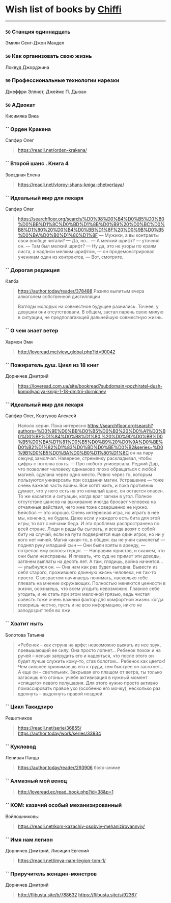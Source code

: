 # Wish list of books by [Chiffi](https://plus.google.com/105831994080785626680)
---

### `50` Станция одиннадцать
Эмили Сент-Джон Мандел

### `50` Как организовать свою жизнь
Локвуд Джорджина

### `50` Профессиональные технологии нарезки
Джеффри Эллиот, Джеймс П. Дьюан

### `50` АДвокат
Кисимяка Вика

### `` Орден Кракена
Сапфир Олег
> https://readli.net/orden-krakena/

### `` Второй шанс . Книга 4
Звездная Елена
> https://readli.net/vtoroy-shans-kniga-chetvertaya/

### `` Идеальный мир для лекаря
Сапфир Олег
> https://searchfloor.org/search/%D0%98%D0%B4%D0%B5%D0%B0%D0%BB%D1%8C%D0%BD%D1%8B%D0%B9%20%D0%BC%D0%B8%D1%80%20%D0%B4%D0%BB%D1%8F%20%D0%9B%D0%B5%D0%BA%D0%B0%D1%80%D1%8F
> — Мужики, а вы контракты свои вообще читали? 
> 	— Да, но…
> 	— А мелкий шрифт? — уточнил он.
> 	— Там был мелкий шрифт?
> 	— Ну да, это не узоры по краям листа, а надписи мелким шрифтом, — он продемонстрировал ученикам один из контрактов, — Вот, смотрите.

### `` Дорогая редакция
Капба
> https://author.today/reader/378488
> Разило выпитым вчера алкоголем собственной дистилляции
> 
> Взгляды молодых на совместное будущее разнились. Точнее, у девушки они отсутствовали. В общем, застал парень свою милую в ситуации, не предполагающей дальнейшую совместную жизнь.

### `` О чем знает ветер
Хармон Эми
> http://loveread.me/view_global.php?id=90042

### `` Пожиратель душ. Цикл из 18 книг
Дорничев Дмитрий
> https://loveread.com.ua/site/bookread?subdomain=pozhiratel-dush-kompilyaciya-knigi-1-18-dmitrii-dornichev

### `` Идеальный мир для лекаря
Сапфир Олег, Ковтунов Алексей
> Налоло серии. Пока интересно
> https://searchfloor.org/search?authors=%D0%9E%D0%BB%D0%B5%D0%B3%20%D0%A1%D0%B0%D0%BF%D1%84%D0%B8%D1%80,%20%D0%90%D0%BB%D0%B5%D0%BA%D1%81%D0%B5%D0%B9%20%D0%9A%D0%BE%D0%B2%D1%82%D1%83%D0%BD%D0%BE%D0%B2&series=%D0%9B%D0%B5%D0%BA%D0%B0%D1%80%D1%8C
> он на пару секунд замолчал. Наверное, стремянку раскладывал, чтобы цифры с потолка взять. —
> Про любого универсала. Редкий Дар, что позволяет человеку одинаково плохо обращаться с любой магией. сделана через одно место. Ровно через то, которым пользуются универсалы при создании магии.
> 	Устрашение — тоже очень важная часть войны. Все хотят жить, и пока противник думает, что у него есть на это немалый шанс, он остается опасен. То же касается и ситуации, когда враг загнан в угол. Полное отсутствие шансов на выживание иногда бросает человека на отчаянные действия, чего мне тоже совершенно не нужно.
> 	Бейсбол — это хорошо. Очень интересная игра, но играть в нее мы, конечно, не будем. Даже если у каждого есть бита для этой игры, то вот с мячами беда. И эта проблема распространена по всей стране. Люди и рады бы сыграть, и всегда возят с собой биту на случай, если на пути подвернется еще один игрок, но ни у кого нет мячей. Магия какая-то, в общем.
> вы не учли самолеты! — поднял руку младший сын — Они были взяты в аренду, — потрепал ему волосы герцог. — Направим юристов, и скажем, что они были неисправны. И плевать, что суд не примет эти доводы, затянем выплаты на десять лет. А там, глядишь, война начнется… — улыбнулся он. — Она нам как раз будет выгодна.
> Вывести из себя старого, прожившего длинную жизнь человека, не так-то просто. С возрастом начинаешь понимать, насколько тебе плевать на мнение окружающих. Полностью меняются ценности в жизни, осознаешь, что всем угодить невозможно. Главное себе угодить, и не стать при этом мелочной грязью, ведь чистая совесть тоже очень важный фактор для комфортной жизни.
> когда говоришь честно, пусть и не всю информацию, никто не заподозрит тебя во лжи.

### `` Хватит ныть
Болотова Татьяна
> «Ребенок – как струна на арфе: невозможно выжать из нее звук, превышающий ее силу. Она просто лопнет…
> 	Ребенок похож и на ручей – нельзя запрудить его и надеяться, что после этого он будет лучше служить кому-то, став болотом…
> 	Ребенок как цветок! Чем сильнее прижимаешь его к груди, тем быстрее он засохнет…
> 	А еще он – светильник. Закрывая его плащом от ветра, ты только загасишь его огонь». учебе активизация в нужный момент «спящего» левого полушария. Для этого нужно просто активно помассировать правое ухо (особенно его мочку), несколько раз вдохнуть – выдохнуть правой ноздрей.

### `` Цикл Такидзиро
Решетников
> https://readli.net/serie/36855/
> https://author.today/work/series/33934

### `` Кукловод
Ленивая Панда
> https://author.today/reader/293906 бояр-аниме

### `` Алмазный мой венец
> http://loveread.ec/read_book.php?id=38&p=1

### `` КОМ: казачий особый механизированный
Войлошниковы
> https://readli.net/kom-kazachiy-osobyiy-mehanizirovannyiy/

### `` Имя нам легион
Дорничев Дмитрий, Лисицин Евгений
> https://readli.net/imya-nam-legion-tom-1/

### `` Приручитель женщин-монстров
Дорничев Дмитрий
> http://flibusta.site/b/788632
> https://flibusta.site/s/92367

